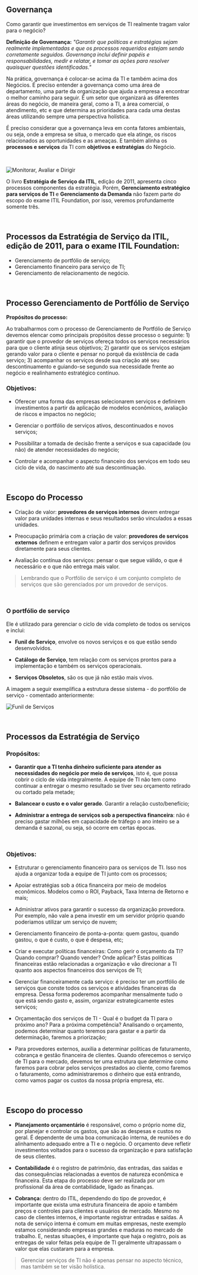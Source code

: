 ## Governança

Como garantir que investimentos em serviços de TI realmente tragam valor para o negócio?

**Definição de Governança:** *"Garantir que políticas e estratégias sejam realmente implementadas e que os processos requeridos estejam sendo corretamente seguidos. Governança inclui definir papéis e responsabilidades, medir e relatar, e tomar as ações para resolver quaisquer questões identificadas."*

Na prática, governança é colocar-se acima da TI e também acima dos Negócios. É preciso entender a governança como uma área de departamento, uma parte da organização que ajuda a empresa a encontrar o melhor caminho para seguir. É um setor que organizará as diferentes áreas do negócio, de maneira geral, como a TI, a área comercial, o atendimento, etc e que determina as prioridades para cada uma destas áreas utilizando sempre uma perspectiva holística.

É preciso considerar que a governança leva em conta fatores ambientais, ou seja, onde a empresa se situa, o mercado que ela atinge, os riscos relacionados as oportunidades e as ameaças. E também alinha os **processos e serviços** da TI com **objetivos e estratégias** do Negócio.

<br>

![Monitorar, Avaliar e Dirigir](imagens/Monitorar+Avaliar+Dirigir.jpg "Monitorar, Avaliar e Dirigir")

O livro **Estratégia de Serviço da ITIL**, edição de 2011, apresenta cinco processos componentes da estratégia. Porém, **Gerenciamento estratégico para serviços de TI** e **Gerenciamento da Demanda** não fazem parte do escopo do exame ITIL Foundation, por isso, veremos profundamente somente três.

<br>

## Processos da Estratégia de Serviço da ITIL, edição de 2011, para o exame ITIL Foundation:

+ Gerenciamento de portfólio de serviço;
+ Gerenciamento financeiro para serviço de TI;
+ Gerenciamento de relacionamento de negócio.

<br>

## Processo Gerenciamento de Portfólio de Serviço

**Propósitos do processo:**

Ao trabalharmos com o processo de Gerenciamento de Portfólio de Serviço devemos elencar como principais propósitos desse processo o seguinte: 1) garantir que o provedor de serviços ofereça todos os serviços necessários para que o cliente atinja seus objetivos; 2) garantir que os serviços estejam gerando valor para o cliente e pensar no porquê da existência de cada serviço; 3) acompanhar os serviços desde sua criação até seu descontinuamento e guiando-se segundo sua necessidade frente ao negócio e realinhamento estratégico contínuo.


### Objetivos:

+ Oferecer uma forma das empresas selecionarem serviços e definirem investimentos a partir da aplicação de modelos econômicos, avaliação de riscos e impactos no negócio;

+ Gerenciar o portfólio de serviços ativos, descontinuados e novos serviços;

+ Possibilitar a tomada de decisão frente a serviços e sua capacidade (ou não) de atender necessidades do negócio;

+ Controlar e acompanhar o aspecto financeiro dos serviços em todo seu ciclo de vida, do nascimento até sua descontinuação.

<br>

## Escopo do Processo

+ Criação de valor: **provedores de serviços internos** devem entregar valor para unidades internas e seus resultados serão vinculados a essas unidades.

+ Preocupação primária com a criação de valor: **provedores de serviços externos** definem e entregam valor a partir dos serviços providos diretamente para seus clientes.

+ Avaliação contínua dos serviços: pensar o que segue válido, o que é necessário e o que não entrega mais valor.

> Lembrando que o Portfólio de serviço é um conjunto completo de serviços que são gerenciados por um provedor de serviços.

<br>

### O portfólio de serviço

Ele é utilizado para gerenciar o ciclo de vida completo de todos os serviços e inclui:

+ **Funil de Serviço**, envolve os novos serviços e os que estão sendo desenvolvidos.

+ **Catálogo de Serviço**, tem relação com os serviços prontos para a implementação e também os serviços operacionais.

+ **Serviços Obsoletos**, são os que já não estão mais vivos.

A imagem a seguir exemplifica a estrutura desse sistema - do portfólio de serviço - comentado anteriormente:


![Funil de Serviços](imagens/Monitorar+Avaliar+Dirigir.jpg "Funil de Serviços")

<br>

## Processos da Estratégia de Serviço

### Propósitos:

+ **Garantir que a TI tenha dinheiro suficiente para atender as necessidades do negócio por meio de serviços**, isto é, que possa cobrir o ciclo de vida integralmente. A equipe de TI não tem como continuar a entregar o mesmo resultado se tiver seu orçamento retirado ou cortado pela metade;

+ **Balancear o custo e o valor gerado**. Garantir a relação custo/benefício;

+ **Administrar a entrega de serviços sob a perspectiva financeira**: não é preciso gastar milhões em capacidade de tráfego o ano inteiro se a demanda é sazonal, ou seja, só ocorre em certas épocas.

<br>

### Objetivos:
+ Estruturar o gerenciamento financeiro para os serviços de TI. Isso nos ajuda a organizar toda a equipe de TI junto com os processos;

+ Apoiar estratégias sob a ótica financeira por meio de modelos econômicos. Modelos como o ROI, Payback, Taxa Interna de Retorno e mais;

+ Administrar ativos para garantir o sucesso da organização provedora. Por exemplo, não vale a pena investir em um servidor próprio quando poderiamos utilizar um serviço de nuvem;

+ Gerenciamento financeiro de ponta-a-ponta: quem gastou, quando gastou, o que é custo, o que é despesa, etc;

+ Criar e executar políticas financeiras: Como gerir o orçamento da TI? Quando comprar? Quando vender? Onde aplicar? Estas políticas financeiras estão relacionadas a organização e vão direcionar a TI quanto aos aspectos financeiros dos serviços de TI;

+ Gerenciar financeiramente cada serviço: é preciso ter um portfólio de serviços que conste todos os serviços e atividades financeiras da empresa. Dessa forma poderemos acompanhar mensalmente tudo o que está sendo gasto e, assim, organizar estrategicamente estes serviços;

+ Orçamentação dos serviços de TI - Qual é o budget da TI para o próximo ano? Para a próxima competência? Analisando o orçamento, podemos determinar quanto teremos para gastar e a partir da determinação, faremos a priorização;

+ Para provedores externos, auxilia a determinar políticas de faturamento, cobrança e gestão financeira de clientes. Quando oferecemos o serviço de TI para o mercado, devemos ter uma estrutura que determine como faremos para cobrar pelos serviços prestados ao cliente, como faremos o faturamento, como administraremos o dinheiro que está entrando, como vamos pagar os custos da nossa própria empresa, etc.

<br>

## Escopo do processo

+ **Planejamento orçamentário** é responsável, como o próprio nome diz, por planejar e controlar os gastos, que são as despesas e custos no geral. É dependente de uma boa comunicação interna, de reuniões e do alinhamento adequado entre a TI e o negócio. O orçamento deve refletir investimentos voltados para o sucesso da organização e para satisfação de seus clientes.

+ **Contabilidade** é o registro de patrimônio, das entradas, das saídas e das consequências relacionadas a eventos de natureza econômica e financeira. Esta etapa do processo deve ser realizada por um profissional da área de contabilidade, ligado as finanças.

+ **Cobrança:** dentro do ITIL, dependendo do tipo de provedor, é importante que exista uma estrutura financeira de apoio e também preços e controles para clientes e usuários de mercado. Mesmo no caso de clientes internos, é importante registrar entradas e saídas. A nota de serviço interna é comum em muitas empresas, neste exemplo estamos considerando empresas grandes e maduras no mercado de trabalho. E, nestas situações, é importante que haja o registro, pois as entregas de valor feitas pela equipe de TI geralmente ultrapassam o valor que elas custaram para a empresa.

> Gerenciar serviços de TI não é apenas pensar no aspecto técnico, mas também se ter visão holística.